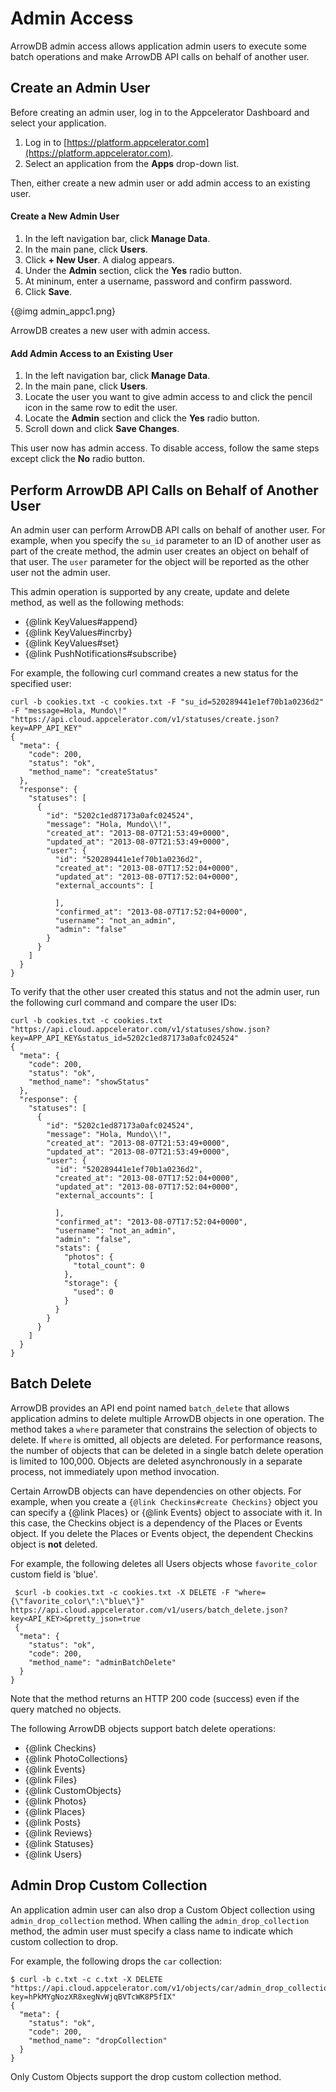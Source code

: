 # Admin Access

ArrowDB admin access allows application admin users to execute some batch
operations and make ArrowDB API calls on behalf of another user.

## Create an Admin User

Before creating an admin user, log in to the Appcelerator Dashboard and select your application.

  1. Log in to [https://platform.appcelerator.com](https://platform.appcelerator.com).
  2. Select an application from the **Apps** drop-down list.

Then, either create a new admin user or add admin access to an existing user.

#### Create a New Admin User

  1. In the left navigation bar, click **Manage Data**.
  2. In the main pane, click **Users**.
  3. Click **+ New User**. A dialog appears.
  4. Under the **Admin** section, click the **Yes** radio button.
  5. At mininum, enter a username, password and confirm password.
  6. Click **Save**.

{@img admin_appc1.png}

ArrowDB creates a new user with admin access.

#### Add Admin Access to an Existing User

  1. In the left navigation bar, click **Manage Data**.
  2. In the main pane, click **Users**.
  3. Locate the user you want to give admin access to and click the pencil icon in the same row to
     edit the user.
  4. Locate the **Admin** section and click the **Yes** radio button.
  5. Scroll down and click **Save Changes**.

This user now has admin access.  To disable access, follow the same steps except click the **No**
radio button.

## Perform ArrowDB API Calls on Behalf of Another User

An admin user can perform ArrowDB API calls on behalf of another user.  For example, when you
specify the `su_id` parameter to an ID of another user as part of the create method,
the admin user creates an object on behalf of that user. The `user` parameter for the object
will be reported as the other user not the admin user.

This admin operation is supported by any create, update and delete method, as well as the following methods:

 * {@link KeyValues#append}
 * {@link KeyValues#incrby}
 * {@link KeyValues#set}
 * {@link PushNotifications#subscribe}

For example, the following curl command creates a new status for the specified user:

    curl -b cookies.txt -c cookies.txt -F "su_id=520289441e1ef70b1a0236d2" -F "message=Hola, Mundo\!" "https://api.cloud.appcelerator.com/v1/statuses/create.json?key=APP_API_KEY"
    {
      "meta": {
        "code": 200,
        "status": "ok",
        "method_name": "createStatus"
      },
      "response": {
        "statuses": [
          {
            "id": "5202c1ed87173a0afc024524",
            "message": "Hola, Mundo\\!",
            "created_at": "2013-08-07T21:53:49+0000",
            "updated_at": "2013-08-07T21:53:49+0000",
            "user": {
              "id": "520289441e1ef70b1a0236d2",
              "created_at": "2013-08-07T17:52:04+0000",
              "updated_at": "2013-08-07T17:52:04+0000",
              "external_accounts": [

              ],
              "confirmed_at": "2013-08-07T17:52:04+0000",
              "username": "not_an_admin",
              "admin": "false"
            }
          }
        ]
      }
    }


To verify that the other user created this status and not the admin user, run the following curl
command and compare the user IDs:

    curl -b cookies.txt -c cookies.txt "https://api.cloud.appcelerator.com/v1/statuses/show.json?key=APP_API_KEY&status_id=5202c1ed87173a0afc024524"
    {
      "meta": {
        "code": 200,
        "status": "ok",
        "method_name": "showStatus"
      },
      "response": {
        "statuses": [
          {
            "id": "5202c1ed87173a0afc024524",
            "message": "Hola, Mundo\\!",
            "created_at": "2013-08-07T21:53:49+0000",
            "updated_at": "2013-08-07T21:53:49+0000",
            "user": {
              "id": "520289441e1ef70b1a0236d2",
              "created_at": "2013-08-07T17:52:04+0000",
              "updated_at": "2013-08-07T17:52:04+0000",
              "external_accounts": [

              ],
              "confirmed_at": "2013-08-07T17:52:04+0000",
              "username": "not_an_admin",
              "admin": "false",
              "stats": {
                "photos": {
                  "total_count": 0
                },
                "storage": {
                  "used": 0
                }
              }
            }
          }
        ]
      }
    }


## Batch Delete

ArrowDB provides an API end point named `batch_delete` that allows application
admins to delete multiple ArrowDB objects in one operation. The method takes a
`where` parameter that constrains the selection of objects to delete. If `where`
is omitted, all objects are deleted. For performance reasons, the number of
objects that can be deleted in a single batch delete operation is limited to
100,000. Objects are deleted asynchronously in a separate process, not immediately
upon method invocation.

Certain ArrowDB objects can have dependencies on other objects. For example, when
you create a `{@link Checkins#create Checkins}` object you can specify a {@link
Places} or {@link Events} object to associate with it. In this case, the
Checkins object is a dependency of the Places or Events object. If you delete
the Places or Events object, the dependent Checkins object is **not** deleted.
  
For example, the following deletes all Users objects whose `favorite_color` custom field is
'blue'.
    
     $curl -b cookies.txt -c cookies.txt -X DELETE -F "where={\"favorite_color\":\"blue\"}" https://api.cloud.appcelerator.com/v1/users/batch_delete.json?key<API_KEY>&pretty_json=true 	
     {
      "meta": {
        "status": "ok",
        "code": 200,
        "method_name": "adminBatchDelete"
      }
    }     

Note that the method returns an HTTP 200 code (success) even if the query matched no objects.

The following ArrowDB objects support batch delete operations:

  * {@link Checkins}
  * {@link PhotoCollections}
  * {@link Events}
  * {@link Files}
  * {@link CustomObjects}
  * {@link Photos}
  * {@link Places}
  * {@link Posts}
  * {@link Reviews}
  * {@link Statuses}
  * {@link Users}

## Admin Drop Custom Collection

An application admin user can also drop a Custom Object collection using 
`admin_drop_collection` method. When calling the `admin_drop_collection` method, 
the admin user must specify a class name to indicate which custom collection to drop.  
  
For example, the following drops the `car` collection:

    $ curl -b c.txt -c c.txt -X DELETE "https://api.cloud.appcelerator.com/v1/objects/car/admin_drop_collection.json?key=hPkMYgNozXR8xegNvWjqBVTcWK8P5fIX"
    {
      "meta": {
        "status": "ok",
        "code": 200,
        "method_name": "dropCollection"
      }
    }
     

Only Custom Objects support the drop custom collection method.

